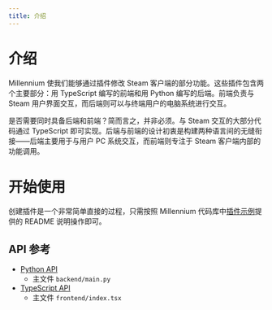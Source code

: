 ```yaml
---
title: 介绍
---
```

# 介绍

Millennium 使我们能够通过插件修改 Steam 客户端的部分功能。这些插件包含两个主要部分：用 TypeScript 编写的前端和用 Python 编写的后端。前端负责与 Steam 用户界面交互，而后端则可以与终端用户的电脑系统进行交互。

是否需要同时具备后端和前端？简而言之，并非必须。与 Steam 交互的大部分代码通过 TypeScript 即可实现。后端与前端的设计初衷是构建两种语言间的无缝衔接——后端主要用于与用户 PC 系统交互，而前端则专注于 Steam 客户端内部的功能调用。

# 开始使用

创建插件是一个非常简单直接的过程，只需按照 Millennium 代码库中[插件示例](https://github.com/SteamClientHomebrew/Millennium/tree/main/examples/plugin#readme)提供的 README 说明操作即可。

## API 参考

* [Python API](/developers/plugins/python)
    * 主文件 `backend/main.py`
* [TypeScript API](/developers/plugins/typescript)
    * 主文件 `frontend/index.tsx`